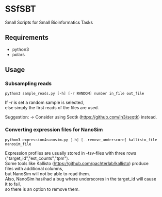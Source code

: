 # SSfSBT
Small Scripts for Small Bioinformatics Tasks

## Requirements

- python3
- polars

## Usage

### Subsampling reads

`python3 sample_reads.py [-h] [-r RANDOM] number in_file out_file`

If -r is set a random sample is selected,<br>
else simply the first reads of the files are used.

Suggestion: -> Consider using Seqtk (https://github.com/lh3/seqtk) instead.

### Converting expression files for NanoSim

`python3 expression4nanosim.py [-h] [--remove_underscore] kallisto_file nanosim_file`

Expression profiles are usually stored in -tsv-files with three rows ("target_id","est_counts","tpm").<br>
Some tools like Kallisto (https://github.com/pachterlab/kallisto) produce files with additional columns,<br>
but NanoSim will not be able to read them.<br>
Also, NanoSim has/had a bug where underscores in the target_id will cause it to fail,<br>
so there is an option to remove them.
